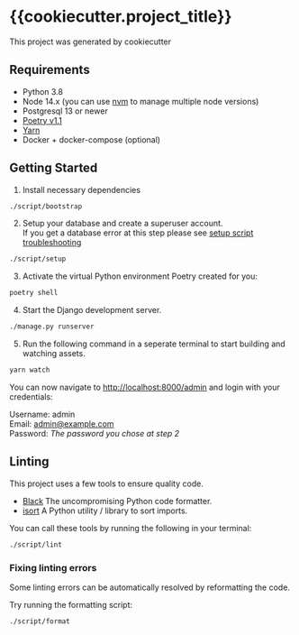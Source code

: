 # {{cookiecutter.project_title}}

This project was generated by cookiecutter

## Requirements

- Python 3.8
- Node 14.x (you can use [nvm](https://github.com/nvm-sh/nvm) to manage multiple node versions)
- Postgresql 13 or newer
- [Poetry v1.1](https://python-poetry.org/docs/)
- [Yarn](https://github.com/yarnpkg/yarn)
- Docker + docker-compose (optional)

## Getting Started

1. Install necessary dependencies

```sh
./script/bootstrap
```

2. Setup your database and create a superuser account. \
If you get a database error at this step please see [setup script troubleshooting](script/readme.md#setup-troubleshooting)

```sh
./script/setup
```

3. Activate the virtual Python environment Poetry created for you:

```sh
poetry shell
```

4. Start the Django development server.

```sh
./manage.py runserver
```

5. Run the following command in a seperate terminal to start building and watching assets.

```sh
yarn watch
```

You can now navigate to [http://localhost:8000/admin](http://localhost:8000/admin)
and login with your credentials:

Username: admin \
Email: admin@example.com \
Password: *The password you chose at step 2*

## Linting

This project uses a few tools to ensure quality code.

- [Black](https://github.com/psf/black/) The uncompromising Python code formatter.
- [isort](https://github.com/timothycrosley/isort) A Python utility / library to sort imports.

You can call these tools by running the following in your terminal:

```sh
./script/lint
```

### Fixing linting errors

Some linting errors can be automatically resolved by reformatting the code.

Try running the formatting script:
```sh
./script/format
```
